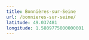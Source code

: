 ```yaml
---
title: Bonnières-sur-Seine
url: /bonnieres-sur-seine/
latitude: 49.037481
longitude: 1.5809775000000001
---
```

